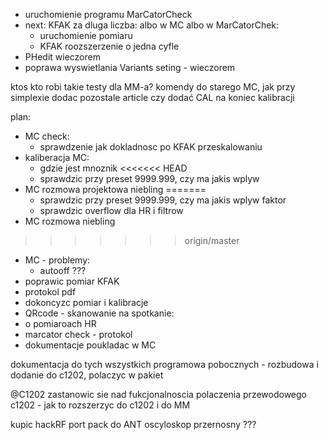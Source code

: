 - uruchomienie programu MarCatorCheck
- next: KFAK za dluga liczba: albo w MC albo w MarCatorChek:
	- uruchomienie pomiaru
	- KFAK roozszerzenie o jedna cyfle
- PHedit wieczorem
- poprawa wyswietlania Variants seting - wieczorem

ktos kto robi takie testy dla MM-a?
komendy do starego MC, jak przy simplexie
dodac pozostale article
czy dodać CAL na  koniec kalibracji

plan:
- MC check:
	- sprawdzenie jak dokladnosc po KFAK przeskalowaniu
- kaliberacja MC:
	- gdzie jest mnoznik
<<<<<<< HEAD
	- sprawdzic przy preset 9999.999, czy ma jakis wplyw
- MC rozmowa projektowa niebling
=======
	- sprawdzic przy preset 9999.999, czy ma jakis wplyw faktor 
	- sprawdzic overflow dla HR i filtrow
- MC rozmowa niebling
>>>>>>> origin/master
- MC - problemy:
	- autooff ???
- poprawic pomiar KFAK
- protokol pdf
- dokoncyzc pomiar i kalibracje
- QRcode - skanowanie
na spotkanie:
- o pomiaroach HR
- marcator check - protokol
- dokumentacje poukladac w MC

dokumentacja do tych wszystkich programowa pobocznych - rozbudowa i dodanie do c1202, polaczyc w pakiet

@C1202 zastanowic sie nad fukcjonalnoscia polaczenia przewodowego c1202 - jak to rozszerzyc do c1202 i do MM

kupic hackRF port pack do ANT
oscyloskop przernosny ???


